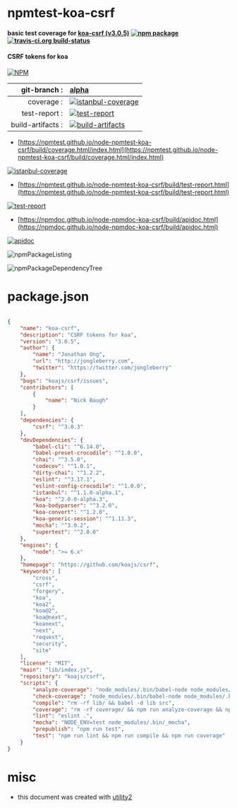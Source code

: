 # npmtest-koa-csrf

#### basic test coverage for  [koa-csrf (v3.0.5)](https://github.com/koajs/csrf)  [![npm package](https://img.shields.io/npm/v/npmtest-koa-csrf.svg?style=flat-square)](https://www.npmjs.org/package/npmtest-koa-csrf) [![travis-ci.org build-status](https://api.travis-ci.org/npmtest/node-npmtest-koa-csrf.svg)](https://travis-ci.org/npmtest/node-npmtest-koa-csrf)

#### CSRF tokens for koa

[![NPM](https://nodei.co/npm/koa-csrf.png?downloads=true&downloadRank=true&stars=true)](https://www.npmjs.com/package/koa-csrf)

| git-branch : | [alpha](https://github.com/npmtest/node-npmtest-koa-csrf/tree/alpha)|
|--:|:--|
| coverage : | [![istanbul-coverage](https://npmtest.github.io/node-npmtest-koa-csrf/build/coverage.badge.svg)](https://npmtest.github.io/node-npmtest-koa-csrf/build/coverage.html/index.html)|
| test-report : | [![test-report](https://npmtest.github.io/node-npmtest-koa-csrf/build/test-report.badge.svg)](https://npmtest.github.io/node-npmtest-koa-csrf/build/test-report.html)|
| build-artifacts : | [![build-artifacts](https://npmtest.github.io/node-npmtest-koa-csrf/glyphicons_144_folder_open.png)](https://github.com/npmtest/node-npmtest-koa-csrf/tree/gh-pages/build)|

- [https://npmtest.github.io/node-npmtest-koa-csrf/build/coverage.html/index.html](https://npmtest.github.io/node-npmtest-koa-csrf/build/coverage.html/index.html)

[![istanbul-coverage](https://npmtest.github.io/node-npmtest-koa-csrf/build/screenCapture.buildCi.browser.%252Ftmp%252Fbuild%252Fcoverage.lib.html.png)](https://npmtest.github.io/node-npmtest-koa-csrf/build/coverage.html/index.html)

- [https://npmtest.github.io/node-npmtest-koa-csrf/build/test-report.html](https://npmtest.github.io/node-npmtest-koa-csrf/build/test-report.html)

[![test-report](https://npmtest.github.io/node-npmtest-koa-csrf/build/screenCapture.buildCi.browser.%252Ftmp%252Fbuild%252Ftest-report.html.png)](https://npmtest.github.io/node-npmtest-koa-csrf/build/test-report.html)

- [https://npmdoc.github.io/node-npmdoc-koa-csrf/build/apidoc.html](https://npmdoc.github.io/node-npmdoc-koa-csrf/build/apidoc.html)

[![apidoc](https://npmdoc.github.io/node-npmdoc-koa-csrf/build/screenCapture.buildCi.browser.%252Ftmp%252Fbuild%252Fapidoc.html.png)](https://npmdoc.github.io/node-npmdoc-koa-csrf/build/apidoc.html)

![npmPackageListing](https://npmtest.github.io/node-npmtest-koa-csrf/build/screenCapture.npmPackageListing.svg)

![npmPackageDependencyTree](https://npmtest.github.io/node-npmtest-koa-csrf/build/screenCapture.npmPackageDependencyTree.svg)



# package.json

```json

{
    "name": "koa-csrf",
    "description": "CSRF tokens for koa",
    "version": "3.0.5",
    "author": {
        "name": "Jonathan Ong",
        "url": "http://jongleberry.com",
        "twitter": "https://twitter.com/jongleberry"
    },
    "bugs": "koajs/csrf/issues",
    "contributors": [
        {
            "name": "Nick Baugh"
        }
    ],
    "dependencies": {
        "csrf": "^3.0.3"
    },
    "devDependencies": {
        "babel-cli": "^6.14.0",
        "babel-preset-crocodile": "^1.0.0",
        "chai": "^3.5.0",
        "codecov": "^1.0.1",
        "dirty-chai": "^1.2.2",
        "eslint": "^3.17.1",
        "eslint-config-crocodile": "^1.0.0",
        "istanbul": "^1.1.0-alpha.1",
        "koa": "^2.0.0-alpha.3",
        "koa-bodyparser": "^3.2.0",
        "koa-convert": "^1.2.0",
        "koa-generic-session": "^1.11.3",
        "mocha": "^3.0.2",
        "supertest": "^2.0.0"
    },
    "engines": {
        "node": ">= 6.x"
    },
    "homepage": "https://github.com/koajs/csrf",
    "keywords": [
        "cross",
        "csrf",
        "forgery",
        "koa",
        "koa2",
        "koa@2",
        "koa@next",
        "koanext",
        "next",
        "request",
        "security",
        "site"
    ],
    "license": "MIT",
    "main": "lib/index.js",
    "repository": "koajs/csrf",
    "scripts": {
        "analyze-coverage": "node_modules/.bin/babel-node node_modules/.bin/istanbul cover node_modules/.bin/_mocha",
        "check-coverage": "node_modules/.bin/babel-node node_modules/.bin/istanbul check-coverage",
        "compile": "rm -rf lib/ && babel -d lib src",
        "coverage": "rm -rf coverage/ && npm run analyze-coverage && npm run check-coverage && node_modules/.bin/codecov",
        "lint": "eslint .",
        "mocha": "NODE_ENV=test node_modules/.bin/_mocha",
        "prepublish": "npm run test",
        "test": "npm run lint && npm run compile && npm run coverage"
    }
}
```



# misc
- this document was created with [utility2](https://github.com/kaizhu256/node-utility2)

